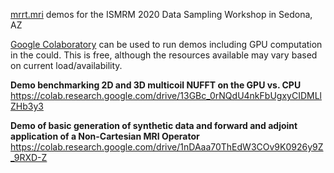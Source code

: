 [mrrt.mri] demos for the ISMRM 2020 Data Sampling Workshop in Sedona, AZ

[Google Colaboratory] can be used to run demos including GPU computation in the could. This is free, although the resources available may vary based on current load/availability.

**Demo benchmarking 2D and 3D multicoil NUFFT on the GPU vs. CPU**
https://colab.research.google.com/drive/13GBc_0rNQdU4nkFbUgxyCIDMLlZHb3y3

**Demo of basic generation of synthetic data and forward and adjoint application of a Non-Cartesian MRI Operator**
https://colab.research.google.com/drive/1nDAaa70ThEdW3COv9K0926y9Z_9RXD-Z

[mrrt.mri]: https://github.com/mritools/mrrt.mri
[Google Colaboratory]: https://colab.research.google.com/
